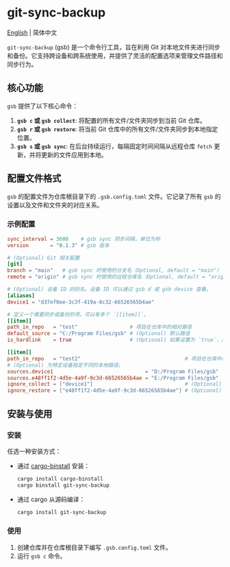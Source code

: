 # git-sync-backup

[English](./README.md) | 简体中文

`git-sync-backup` (gsb) 是一个命令行工具，旨在利用 Git 对本地文件夹进行同步和备份。它支持跨设备和跨系统使用，并提供了灵活的配置选项来管理文件路径和同步行为。

## 核心功能

`gsb` 提供了以下核心命令：

1.  **`gsb c` 或 `gsb collect`**: 将配置的所有文件/文件夹同步到当前 Git 仓库。
2.  **`gsb r` 或 `gsb restore`**: 将当前 Git 仓库中的所有文件/文件夹同步到本地指定位置。
3.  **`gsb s` 或 `gsb sync`**: 在后台持续运行，每隔固定时间间隔从远程仓库 `fetch` 更新，并将更新的文件应用到本地。

## 配置文件格式

`gsb` 的配置文件为仓库根目录下的 `.gsb.config.toml` 文件。它记录了所有 `gsb` 的设置以及文件和文件夹的对应关系。

### 示例配置

```toml
sync_interval = 3600    # gsb sync 同步间隔，单位为秒
version       = "0.1.3" # gsb 版本

# (Optional) Git 相关配置
[git]
branch = "main"   # gsb sync 时使用的分支名（Optional, default = "main"）
remote = "origin" # gsb sync 时使用的远程仓库名（Optional, default = "origin"）

# (Optional) 设备 ID 的别名。设备 ID 可以通过 gsb d 或 gsb device 查看。
[aliases]
device1 = "d37ef0ee-3c3f-419a-8c32-66526565b4ae"

# 定义一个需要同步或备份的项。可以有多个 `[[item]]`。
[[item]]
path_in_repo   = "test"                 # 项目在仓库中的相对路径
default_source = "C:/Program Files/gsb" # (Optional) 默认路径
is_hardlink    = true                   # (Optional) 如果设置为 `true`，则表示仓库中的文件与 `path` 位置是硬链接。在 `collect` 和 `restore` 时不会处理这些文件。不可对文件夹使用。

[[item]]
path_in_repo   = "test2"                                  # 项目在仓库中的相对路径
# (Optional) 为特定设备指定不同的本地路径。
sources.device1                              = "D:/Program Files/gsb"
sources.e48ff1f2-4d5e-4a9f-9c3d-66526565b4ae = "E:/Program Files/gsb"
ignore_collect = ["device1"]                              # (Optional) 当前 item 不需要执行 `collect` 操作的设备
ignore_restore = ["e48ff1f2-4d5e-4a9f-9c3d-66526565b4ae"] # (Optional) 当前 item 不需要执行 `restore` 操作的设备
```

## 安装与使用

### 安装

任选一种安装方式：

- 通过 [cargo-binstall](https://github.com/cargo-bins/cargo-binstall) 安装：
  ```bash
  cargo install cargo-binstall
  cargo binstall git-sync-backup
  ```
- 通过 cargo 从源码编译：
  ```bash
  cargo install git-sync-backup
  ```

### 使用

1. 创建仓库并在仓库根目录下编写 `.gsb.config.toml` 文件。
2. 运行 `gsb c` 命令。
